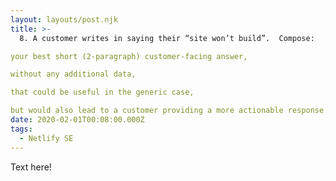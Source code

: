 ```yaml
---
layout: layouts/post.njk
title: >-
  8. A customer writes in saying their “site won’t build”.  Compose:

your best short (2-paragraph) customer-facing answer, 

without any additional data, 

that could be useful in the generic case, 

but would also lead to a customer providing a more actionable response.
date: 2020-02-01T00:08:00.000Z
tags:
  - Netlify SE
---
```

Text here!
